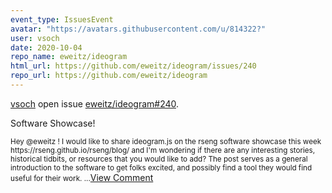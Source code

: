 ```yaml
---
event_type: IssuesEvent
avatar: "https://avatars.githubusercontent.com/u/814322?"
user: vsoch
date: 2020-10-04
repo_name: eweitz/ideogram
html_url: https://github.com/eweitz/ideogram/issues/240
repo_url: https://github.com/eweitz/ideogram
---
```


<a href='https://github.com/vsoch' target='_blank'>vsoch</a> open issue <a href='https://github.com/eweitz/ideogram/issues/240' target='_blank'>eweitz/ideogram#240</a>.

<p>Software Showcase!</p><small>Hey @eweitz ! I would like to share ideogram.js on the rseng software showcase this week https://rseng.github.io/rseng/blog/ and I'm wondering if there are any interesting stories, historical tidbits, or resources that you would like to add? The post serves as a general introduction to the software to get folks excited, and possibly find a tool they would find useful for their work. ...</small><a href='https://github.com/eweitz/ideogram/issues/240' target='_blank'>View Comment</a>